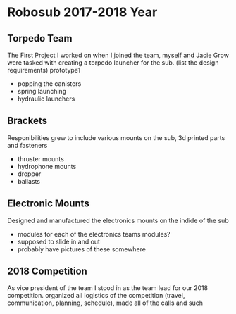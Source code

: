 # Robosub 2017-2018 Year
## Torpedo Team
The First Project I worked on when I joined the team, myself and Jacie Grow were tasked with creating a torpedo launcher for the sub. 
(list the design requirements)
prototype1
- popping the canisters
- spring launching
- hydraulic launchers


## Brackets
Responibilities grew to include various mounts on the sub, 3d printed parts and fasteners
- thruster mounts
- hydrophone mounts
- dropper
- ballasts


## Electronic Mounts
Designed and manufactured the electronics mounts on the indide of the sub
- modules for each of the electronics teams modules?
- supposed to slide in and out
- probably have pictures of these somewhere


## 2018 Competition
As vice president of the team I stood in as the team lead for our 2018 competition.
organized all logistics of the competition (travel, communication, planning, schedule), made all of the calls and such 
